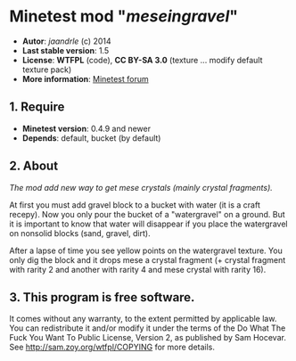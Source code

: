 # Minetest mod "*meseingravel*"

- **Autor**: *jaandrle* (c) 2014
- **Last stable version**: 1.5
- **License**: **WTFPL** (code), **CC BY-SA 3.0** (texture ... modify default texture pack)
- **More information**: [Minetest forum](https://forum.minetest.net/viewtopic.php?f=11&t=9633)

## 1. Require

- **Minetest version**: 0.4.9 and newer
- **Depends**: default, bucket (by default)

## 2. About
*The mod add new way to get mese crystals (mainly crystal fragments).*

At first you must add gravel block to a bucket with water (it is a craft recepy).
Now you only pour the bucket of a "watergravel" on a ground. But it is important 
to know that water will disappear if you place the watergravel on nonsolid blocks
(sand, gravel, dirt).

After a lapse of time you see yellow points on the
watergravel texture. You only dig the block and it drops mese a crystal fragment
(+ crystal fragment with rarity 2 and another with rarity 4 and mese crystal
with rarity 16).
## 3. This program is free software.
It comes without any warranty, to
the extent permitted by applicable law. You can redistribute it
and/or modify it under the terms of the Do What The Fuck You Want
To Public License, Version 2, as published by Sam Hocevar. See
http://sam.zoy.org/wtfpl/COPYING for more details.
